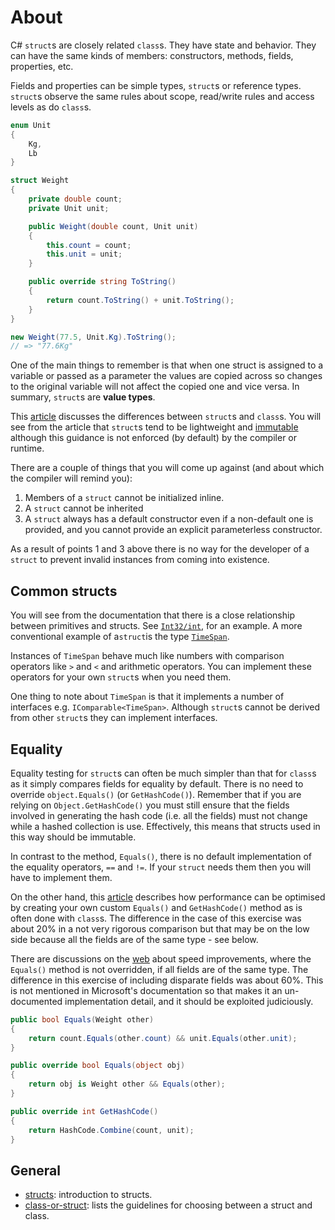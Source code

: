 # About

C# `struct`s are closely related `class`s.
They have state and behavior.
They can have the same kinds of members: constructors, methods, fields, properties, etc.

Fields and properties can be simple types, `struct`s or reference types.
`struct`s observe the same rules about scope, read/write rules and access levels as do `class`s.

```csharp
enum Unit
{
    Kg,
    Lb
}

struct Weight
{
    private double count;
    private Unit unit;

    public Weight(double count, Unit unit)
    {
        this.count = count;
        this.unit = unit;
    }

    public override string ToString()
    {
        return count.ToString() + unit.ToString();
    }
}

new Weight(77.5, Unit.Kg).ToString();
// => "77.6Kg"
```

One of the main things to remember is that when one struct is assigned to a variable or passed as a parameter the values are copied across so changes to the original variable will not affect the copied one and vice versa.
In summary, `struct`s are **value types**.

This [article][class-or-struct] discusses the differences between `struct`s and `class`s.
You will see from the article that `struct`s tend to be lightweight and [immutable][structs-immutable] although this guidance is not enforced (by default) by the compiler or runtime.

There are a couple of things that you will come up against (and about which the compiler will remind you):

1. Members of a `struct` cannot be initialized inline.
2. A `struct` cannot be inherited
3. A `struct` always has a default constructor even if a non-default one is provided, and you cannot provide an explicit parameterless constructor.

As a result of points 1 and 3 above there is no way for the developer of a `struct` to prevent invalid instances from coming into existence.

## Common structs

You will see from the documentation that there is a close relationship between primitives and structs.
See [`Int32/int`][int32], for an example.
A more conventional example of a`struct`is the type [`TimeSpan`][time-span].

Instances of `TimeSpan` behave much like numbers with comparison operators like `>` and `<` and arithmetic operators.
You can implement these operators for your own `struct`s when you need them.

One thing to note about `TimeSpan` is that it implements a number of interfaces e.g. `IComparable<TimeSpan>`.
Although `struct`s cannot be derived from other `struct`s they can implement interfaces.

## Equality

Equality testing for `struct`s can often be much simpler than that for `class`s as it simply compares fields for equality by default.
There is no need to override `object.Equals()` (or `GetHashCode()`).
Remember that if you are relying on `Object.GetHashCode()` you must still ensure that the fields involved in generating the hash code (i.e. all the fields) must not change while a hashed collection is use.
Effectively, this means that structs used in this way should be immutable.

In contrast to the method, `Equals()`, there is no default implementation of the equality operators, `==` and `!=`.
If your `struct` needs them then you will have to implement them.

On the other hand, this [article][equality] describes how performance can be optimised by creating your own custom `Equals()` and `GetHashCode()` method as is often done with `class`s.
The difference in the case of this exercise was about 20% in a not very rigorous comparison but that may be on the low side because all the fields are of the same type - see below.

There are discussions on the [web][equality-performance] about speed improvements, where the `Equals()` method is not overridden, if all fields are of the same type.
The difference in this exercise of including disparate fields was about 60%.
This is not mentioned in Microsoft's documentation so that makes it an un-documented implementation detail, and it should be exploited judiciously.

```csharp
public bool Equals(Weight other)
{
    return count.Equals(other.count) && unit.Equals(other.unit);
}

public override bool Equals(object obj)
{
    return obj is Weight other && Equals(other);
}

public override int GetHashCode()
{
    return HashCode.Combine(count, unit);
}
```

## General

- [structs][structs]: introduction to structs.
- [class-or-struct][class-or-struct]: lists the guidelines for choosing between a struct and class.

[structs-immutable]: https://stackoverflow.com/a/3753640/96167
[date-time]: https://docs.microsoft.com/en-us/dotnet/api/system.datetime
[operators]: https://docs.microsoft.com/en-us/dotnet/csharp/language-reference/operators/operator-overloading
[equality]: https://docs.microsoft.com/en-us/dotnet/csharp/programming-guide/statements-expressions-operators/how-to-define-value-equality-for-a-type
[equality-performance]: https://medium.com/@semuserable/c-journey-into-struct-equality-comparison-deep-dive-9693f74562f1
[structs]: https://docs.microsoft.com/en-us/dotnet/csharp/language-reference/builtin-types/struct
[class-or-struct]: https://docs.microsoft.com/en-us/dotnet/standard/design-guidelines/choosing-between-class-and-struct
[int32]: https://docs.microsoft.com/en-us/dotnet/api/system.int32
[time-span]: https://docs.microsoft.com/en-us/dotnet/api/system.timespan
